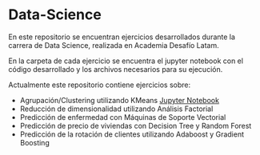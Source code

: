 # Data-Science

En este repositorio se encuentran ejercicios desarrollados durante la carrera de Data Science, realizada en Academia Desafío Latam.

En la carpeta de cada ejercicio se encuentra el jupyter notebook con el código desarrollado y los archivos necesarios para su ejecución.

Actualmente este repositorio contiene ejercicios sobre:

- Agrupación/Clustering utilizando KMeans [Jupyter Notebook](/Agrupacion-KMeans/ejercicio-agrupacion-kmeans.ipynb)
- Reducción de dimensionalidad utilizando Análisis Factorial
- Predicción de enfermedad con Máquinas de Soporte Vectorial
- Predicción de precio de viviendas con Decision Tree y Random Forest
- Predicción de la rotación de clientes utilizando Adaboost y Gradient Boosting

